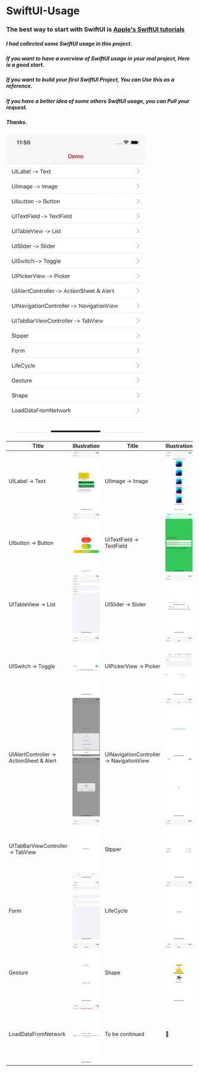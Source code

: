 

# SwiftUI-Usage
### The best way to start with SwiftUI is [Apple's SwiftUI tutorials](https://developer.apple.com/tutorials/swiftui/tutorials)

##### I had collected some SwiftUI usage in this project.
##### If you want to have a overview of SwiftUI usage in your real project, Here is a good start.
##### If you want to build your first SwiftUI Project, You can Use this as a reference.
##### If you have a better idea of some others SwiftUI usage, you can Pull your request.
##### Thanks.

![image]( https://github.com/Liaoworking/SwiftUI-Usage/blob/master/image/15688220001659.jpg?raw=true )


| Title | Illustration | Title | Illustration |
|---|---|---|---|
| UILabel -> Text | ![image](https://github.com/Liaoworking/SwiftUI-Usage/blob/master/image/15688220083594.jpg?raw=true) |UIImage -> Image | ![image](https://github.com/Liaoworking/SwiftUI-Usage/blob/master/image/15688220275504.jpg?raw=true) |
| UIbutton -> Button | ![image](https://github.com/Liaoworking/SwiftUI-Usage/blob/master/image/15688220364620.jpg?raw=true) | UITextField -> TextField| ![image](https://github.com/Liaoworking/SwiftUI-Usage/blob/master/image/15688220502210.jpg?raw=true) |
| UITableView -> List | ![image](https://github.com/Liaoworking/SwiftUI-Usage/blob/master/image/15688220610436.jpg?raw=true) |UISlider -> Slider | ![image](https://github.com/Liaoworking/SwiftUI-Usage/blob/master/image/15688220771769.jpg?raw=true) |
| UISwitch -> Toggle | ![image](https://github.com/Liaoworking/SwiftUI-Usage/blob/master/image/15688220916329.jpg?raw=true) | UIPickerView -> Picker| ![image](https://github.com/Liaoworking/SwiftUI-Usage/blob/master/image/15688221163499.jpg?raw=true) |
| UIAlertController -> ActionSheet & Alert| ![image](https://github.com/Liaoworking/SwiftUI-Usage/blob/master/image/15688221288937.jpg?raw=true) ![image](https://github.com/Liaoworking/SwiftUI-Usage/blob/master/image/15688221404387.jpg?raw=true)| UINavigationController -> NavigationView | ![image](https://github.com/Liaoworking/SwiftUI-Usage/blob/master/image/15688221574915.jpg?raw=true) ![image](https://github.com/Liaoworking/SwiftUI-Usage/blob/master/image/15688221685397.jpg?raw=true) |
| UITabBarViewController -> TabView | ![image](https://github.com/Liaoworking/SwiftUI-Usage/blob/master/image/15688222219897.jpg?raw=true)  | Stpper | ![image](https://github.com/Liaoworking/SwiftUI-Usage/blob/master/image/15688222310349.jpg?raw=true) |
| Form | ![image](https://github.com/Liaoworking/SwiftUI-Usage/blob/master/image/15688222404855.jpg?raw=true) | LifeCycle | ![image](https://github.com/Liaoworking/SwiftUI-Usage/blob/master/image/15688222486540.jpg?raw=true) |
| Gesture | ![image](https://github.com/Liaoworking/SwiftUI-Usage/blob/master/image/15688222584403.jpg?raw=true) | Shape | ![image](https://github.com/Liaoworking/SwiftUI-Usage/blob/master/image/15688222764638.jpg?raw=true) |
| LoadDataFromNetwork | ![image](https://github.com/Liaoworking/SwiftUI-Usage/blob/master/image/15688226382065.jpg?raw=true) |  To be continued | 🙂 |

